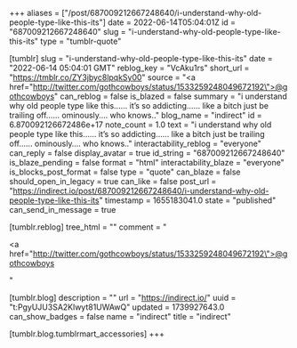 +++
aliases = ["/post/687009212667248640/i-understand-why-old-people-type-like-this-its"]
date = 2022-06-14T05:04:01Z
id = "687009212667248640"
slug = "i-understand-why-old-people-type-like-this-its"
type = "tumblr-quote"

[tumblr]
slug = "i-understand-why-old-people-type-like-this-its"
date = "2022-06-14 05:04:01 GMT"
reblog_key = "VcAku1rs"
short_url = "https://tmblr.co/ZY3jbyc8lpqkSy00"
source = "<a href=\"http://twitter.com/gothcowboys/status/1533259248049672192\">@gothcowboys</a>"
can_reblog = false
is_blazed = false
summary = "i understand why old people type like this…… it’s so addicting…… like a bitch just be trailing off…… ominously…. who knows.."
blog_name = "indirect"
id = 6.870092126672486e+17
note_count = 1.0
text = "i understand why old people type like this&hellip;&hellip; it&rsquo;s so addicting&hellip;&hellip; like a bitch just be trailing off&hellip;&hellip; ominously&hellip;. who knows.."
interactability_reblog = "everyone"
can_reply = false
display_avatar = true
id_string = "687009212667248640"
is_blaze_pending = false
format = "html"
interactability_blaze = "everyone"
is_blocks_post_format = false
type = "quote"
can_blaze = false
should_open_in_legacy = true
can_like = false
post_url = "https://indirect.io/post/687009212667248640/i-understand-why-old-people-type-like-this-its"
timestamp = 1655183041.0
state = "published"
can_send_in_message = true

[tumblr.reblog]
tree_html = ""
comment = "<p><a href=\"http://twitter.com/gothcowboys/status/1533259248049672192\">@gothcowboys</a></p>"

[tumblr.blog]
description = ""
url = "https://indirect.io/"
uuid = "t:PgyUJU3SA2Klwyt81UWAwQ"
updated = 1739927643.0
can_show_badges = false
name = "indirect"
title = "indirect"

[tumblr.blog.tumblrmart_accessories]
+++
